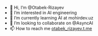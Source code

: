- 👋 Hi, I’m @Otabek-Rizayev
- 👀 I’m interested in AI engineering
- 🌱 I’m currently learning AI at mohirdev.uz
- 💞️ I’m looking to collaborate on @AsyncAI
- 📫 How to reach me [otabek_rizayev.t.me](https://otabek_rizayev.t.me)

<!---
Otabek-Rizayev/Otabek-Rizayev is a ✨ special ✨ repository because its `README.md` (this file) appears on your GitHub profile.
You can click the Preview link to take a look at your changes.
--->
